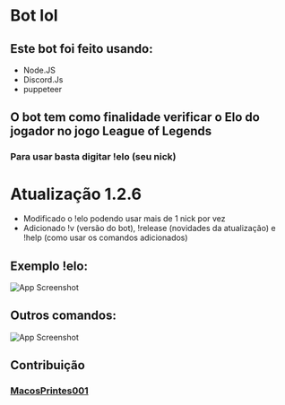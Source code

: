 # Bot lol

## Este bot foi feito usando:

- Node.JS
- Discord.Js
- puppeteer

## O bot tem como finalidade verificar o Elo do jogador no jogo League of Legends

### Para usar basta digitar !elo (seu nick)

# Atualização 1.2.6

- Modificado o !elo podendo usar mais de 1 nick por vez
- Adicionado !v (versão do bot), !release (novidades da atualização) e !help (como usar os comandos adicionados)

## Exemplo !elo:

![App Screenshot](https://i.ibb.co/94y7MMT/imagem-2022-03-05-003802.png)

## Outros comandos:

![App Screenshot](https://i.ibb.co/0VMr93T/imagem-2022-03-05-010336.png)

## Contribuição

### [MacosPrintes001](https://github.com/MacosPrintes001)
